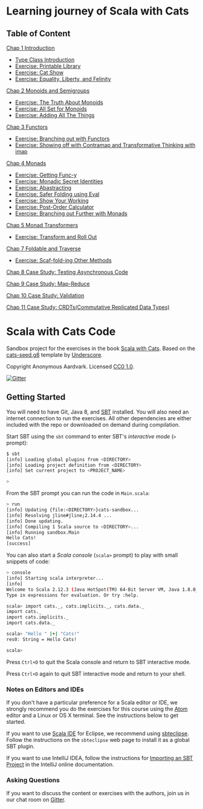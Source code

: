 # Learning journey of Scala with Cats 
## Table of Content

[Chap 1 Introduction](./src/main/scala/sandbox/cats1)
- [Type Class Introduction](./src/main/scala/sandbox/cats1/TypeClassIntro.scala)
- [Exercise: Printable Library](./src/main/scala/sandbox/cats1/Printable.scala)
- [Exercise: Cat Show](./src/main/scala/sandbox/cats1/CatShow.scala)
- [Exercise: Equality, Liberty, and Felinity](./src/main/scala/sandbox/cats1/CatEq.scala)

[Chap 2 Monoids and Semigroups](./src/main/scala/sandbox/cats2)
- [Exercise: The Truth About Monoids](./src/main/scala/sandbox/cats2/BooleanMonoid.scala)
- [Exercise: All Set for Monoids](./src/main/scala/sandbox/cats2/SetMonoid.scala)
- [Exercise: Adding All The Things](./src/main/scala/sandbox/cats2/SuperAdder.scala)

[Chap 3 Functors](./src/main/scala/sandbox/cats3)
- [Exercise: Branching out with Functors](./src/main/scala/sandbox/cats3/TreeFunctor.scala)
- [Exercise: Showing off with Contramap and Transformative Thinking with imap](./src/main/scala/sandbox/cats3/Codec.scala)

[Chap 4 Monads](./src/main/scala/sandbox/cats4)
- [Exercise: Getting Func-y](./src/main/scala/sandbox/cats4/FunctorMonad.scala)
- [Exercise: Monadic Secret Identities](./src/main/scala/sandbox/cats4/IdMonad.scala)
- [Exercise: Abastracting](./src/main/scala/sandbox/cats4/Abstracting.scala)
- [Exercise: Safer Folding using Eval](./src/main/scala/sandbox/cats4/SafeFoldingEval.scala)
- [Exercise: Show Your Working](./src/main/scala/sandbox/cats4/ShowYourWorking.scala)
- [Exercise: Post-Order Calculator](./src/main/scala/sandbox/cats4/PostOrderCalculator.scala)
- [Exercise: Branching out Further with Monads](./src/main/scala/sandbox/cats4/BranchFurtherMonad.scala)

[Chap 5 Monad Transformers](./src/main/scala/sandbox/cats5)
- [Exercise: Transform and Roll Out](./src/main/scala/sandbox/cats5/TransformRollOut.scala)

[Chap 7 Foldable and Traverse](./src/main/scala/sandbox/cats7)
- [Exercise: Scaf-fold-ing Other Methods](./src/main/scala/sandbox/cats7/ScaffoldingMethod.scala)

[Chap 8 Case Study: Testing Asynchronous Code](./src/main/scala/sandbox/cats8)

[Chap 9 Case Study: Map-Reduce](./src/main/scala/sandbox/cats9)

[Chap 10 Case Study: Validation](./src/main/scala/sandbox/cats10)

[Chap 11 Case Study: CRDTs(Commutative Replicated Data Types)](./src/main/scala/sandbox/cats11)

# Scala with Cats Code

Sandbox project for the exercises in the book [Scala with Cats][book].
Based on the [cats-seed.g8][cats-seed] template by [Underscore][underscore].

Copyright Anonymous Aardvark. Licensed [CC0 1.0][license].

[![Gitter](https://badges.gitter.im/Join%20Chat.svg)][gitter]

## Getting Started

You will need to have Git, Java 8, and [SBT][sbt] installed.
You will also need an internet connection to run the exercises.
All other dependencies are either included with the repo
or downloaded on demand during compilation.

Start SBT using the `sbt` command to enter SBT's *interactive mode*
(`>` prompt):

```bash
$ sbt
[info] Loading global plugins from <DIRECTORY>
[info] Loading project definition from <DIRECTORY>
[info] Set current project to <PROJECT_NAME>

>
```

From the SBT prompt you can run the code in `Main.scala`:

```bash
> run
[info] Updating {file:<DIRECTORY>}cats-sandbox...
[info] Resolving jline#jline;2.14.4 ...
[info] Done updating.
[info] Compiling 1 Scala source to <DIRECTORY>...
[info] Running sandbox.Main
Hello Cats!
[success]
```

You can also start a *Scala console* (`scala>` prompt)
to play with small snippets of code:

```bash
> console
[info] Starting scala interpreter...
[info]
Welcome to Scala 2.12.3 (Java HotSpot(TM) 64-Bit Server VM, Java 1.8.0_112).
Type in expressions for evaluation. Or try :help.

scala> import cats._, cats.implicits._, cats.data._
import cats._
import cats.implicits._
import cats.data._

scala> "Hello " |+| "Cats!"
res0: String = Hello Cats!

scala>
```

Press `Ctrl+D` to quit the Scala console
and return to SBT interactive mode.

Press `Ctrl+D` again to quit SBT interactive mode
and return to your shell.

### Notes on Editors and IDEs

If you don't have a particular preference for a Scala editor or IDE,
we strongly recommend you do the exercises for this course using
the [Atom][atom] editor and a Linux or OS X terminal.
See the instructions below to get started.

If you want to use [Scala IDE][scala-ide] for Eclipse,
we recommend using [sbteclipse][sbteclipse].
Follow the instructions on the `sbteclipse` web page
to install it as a global SBT plugin.

If you want to use IntelliJ IDEA,
follow the instructions for [Importing an SBT Project][intellij-setup]
in the IntelliJ online documentation.

### Asking Questions

If you want to discuss the content or exercises with the authors,
join us in our chat room on [Gitter][gitter].

[cats-seed]: https://github.com/underscoreio/cats-seed.g8
[underscore]: https://underscore.io
[book]: https://underscore.io/books/advanced-scala
[license]: https://creativecommons.org/publicdomain/zero/1.0/
[sbt]: http://scala-sbt.org
[gitter]: https://gitter.im/underscoreio/scala?utm_source=essential-scala-readme&utm_medium=badge&utm_campaign=essential-scala
[atom]: https://atom.io
[scala-ide]: http://scala-ide.org
[sbteclipse]: https://github.com/typesafehub/sbteclipse
[intellij-idea]: https://www.jetbrains.com/idea
[intellij-setup]: https://www.jetbrains.com/help/idea/2016.1/getting-started-with-sbt.html#import_project
